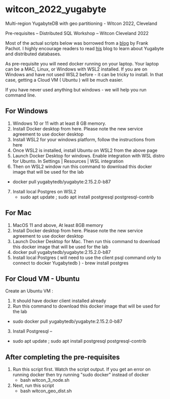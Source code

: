 # witcon_2022_yugabyte
Multi-region YugabyteDB with geo partitioning - Witcon 2022, Cleveland

Pre-requisites – Distributed SQL Workshop – Witcon Cleveland 2022
 
Most of the actual scripts below was borrowed from a [blog](https://dev.to/yugabyte/local-reads-from-yugabytedb-raft-followers-5mk) by Frank Pachot. I highly encourage readers to read [his](https://dev.to/franckpachot) blog to learn about Yugabyte and distributed databases.

As pre-requisite you will need docker running on your laptop.
Your laptop can be a MAC, Linux, or Windows with WSL2 installed. 
If you are on Windows and have not used WSL2 before - it can be tricky to install. 
In that case, getting a Cloud VM ( Ubuntu ) will be much easier.
 
If you have never used anything but windows - we will help you run command line.
 
 
For Windows
-----------

1.	Windows 10 or 11 with at least 8 GB memory.
2.	Install Docker desktop from here. Please note the new service agreement to use docker desktop
3.	Install WSL2 for your windows platform, follow the instructions from here
4.	Once WSL2 is installed, install Ubuntu on WSL2 from the above page
5.	Launch Docker Desktop for windows. Enable integration with WSL distro for Ubunto. In Settings | Resources | WSL integration 
6.	Then on WSL2 window run this command to download this docker image that will be used for the lab
-	docker pull yugabytedb/yugabyte:2.15.2.0-b87
7.	Install local Postgres on WSL2 
    - sudo apt update ; sudo apt install postgresql postgresql-contrib

For Mac
--------

1.	MacOS 11 and above, At least 8GB memory
2.	Install Docker desktop from here. Please note the new service agreement to use docker desktop
3.	Launch Docker Desktop for Mac. Then  run this command to download this docker image that will be used for the lab
4.	docker pull yugabytedb/yugabyte:2.15.2.0-b87
5.	Install local Postgres ( will need to use the client psql command only to connect to docker Yugabytedb ) - brew install postgres

 
For Cloud VM - Ubuntu
---------------------
 
Create an Ubuntu VM :

1.	It should have docker client installed already
2.  Run this command to download this docker image that will be used for the lab
-	sudo docker pull yugabytedb/yugabyte:2.15.2.0-b87	

3.	Install Postgresql – 
-    sudo apt update ; sudo apt install postgresql postgresql-contrib

After completing the pre-requisites
----------------------------------

1. Run this script first. Watch the script output. If you get an error on running docker then try running "sudo docker" instead of docker
    - bash witcon_3_node.sh
2. Next, run this script
    - bash witcon_geo_dist.sh